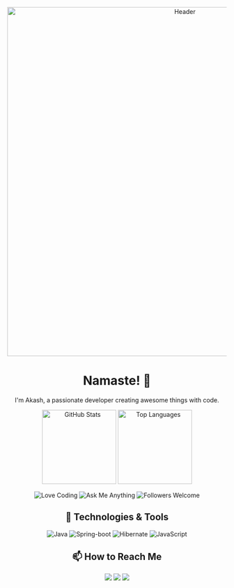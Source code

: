<!-- Header -->
<p align="center">
  <img src="https://github.com/akkiePro/akkiePro/blob/main/assets/header.gif" alt="Header" width="800"/>
</p>

<!-- Introduction -->
<h1 align="center">Namaste! 👋</h1>
<p align="center">I'm Akash, a passionate developer creating awesome things with code.</p>

<!-- Stats & Badges -->
<p align="center">
  <img src="https://github-readme-stats.vercel.app/api?username=akkiePro&count_private=true&show_icons=true&theme=radical" alt="GitHub Stats" height="170" />
  <img src="https://github-readme-stats.vercel.app/api/top-langs/?username=akkiePro&layout=compact&theme=radical" alt="Top Languages" height="170" />
</p>

<p align="center">
  <!-- Add your own shields/badges here -->
  <img src="https://img.shields.io/badge/Love-Coding-red" alt="Love Coding">
  <img src="https://img.shields.io/badge/Ask%20Me-Anything-1abc9c" alt="Ask Me Anything">
  <img src="https://img.shields.io/badge/Followers-Welcome-brightgreen" alt="Followers Welcome">
</p>

<!-- Technologies -->
<h2 align="center">🚀 Technologies & Tools</h2>
<p align="center">
  <img src="https://img.shields.io/badge/-Tech1-333333?style=flat&logo=java&logoColor=white" alt="Java">
  <img src="https://img.shields.io/badge/-Tech2-333333?style=flat&logo=spring-boot&logoColor=white" alt="Spring-boot">
  <img src="https://img.shields.io/badge/-Tech3-333333?style=flat&logo=hibernate&logoColor=white" alt="Hibernate">
  <img src="https://img.shields.io/badge/-Tech3-333333?style=flat&logo=javascript&logoColor=white" alt="JavaScript">
</p>

<!-- Connect with Me -->
<h2 align="center">📫 How to Reach Me</h2>
<p align="center">
  <a href="mailto:your.email@example.com" alt="Email"><img src="https://img.shields.io/badge/Email-Your%20Email-red" /></a>
  <a href="https://www.linkedin.com/in/your-linkedin/" alt="LinkedIn"><img src="https://img.shields.io/badge/LinkedIn-Your%20LinkedIn-blue" /></a>
  <a href="https://twitter.com/your-twitter" alt="Twitter"><img src="https://img.shields.io/badge/Twitter-Your%20Twitter-blue" /></a>
</p>

<!-- JavaScript Interaction -->
<script>
  console.log("Hello, fellow developer! Feel free to explore and connect.");
</script>
